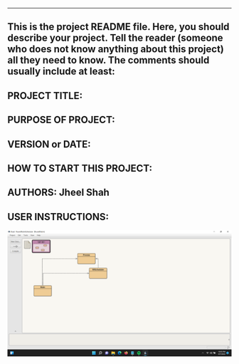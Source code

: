 ------------------------------------------------------------------------
This is the project README file. Here, you should describe your project.
Tell the reader (someone who does not know anything about this project)
all they need to know. The comments should usually include at least:
------------------------------------------------------------------------

## PROJECT TITLE:
## PURPOSE OF PROJECT:
## VERSION or DATE:
## HOW TO START THIS PROJECT:
## AUTHORS: Jheel Shah
## USER INSTRUCTIONS:

![image](/images/I1.png)
